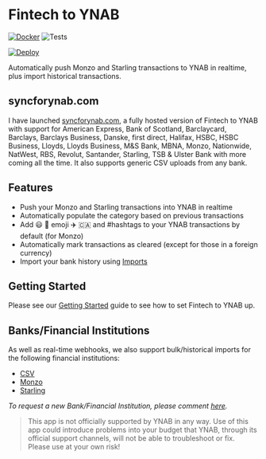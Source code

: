 # Fintech to YNAB

[![Docker](https://img.shields.io/docker/build/fintechtoynab/fintech-to-ynab.svg)](https://hub.docker.com/r/fintechtoynab/fintech-to-ynab)
![Tests](https://github.com/syncforynab/fintech-to-ynab/workflows/Tests/badge.svg)

[![Deploy](https://www.herokucdn.com/deploy/button.svg)](https://heroku.com/deploy?template=https://github.com/syncforynab/fintech-to-ynab)

Automatically push Monzo and Starling transactions to YNAB in realtime, plus import historical transactions.

## syncforynab.com

I have launched [syncforynab.com](https://syncforynab.com), a fully hosted version of Fintech to YNAB with support for American Express, Bank of Scotland, Barclaycard, Barclays, Barclays Business, Danske, first direct, Halifax, HSBC, HSBC Business, Lloyds, Lloyds Business, M&S Bank, MBNA, Monzo, Nationwide, NatWest, RBS, Revolut, Santander, Starling, TSB & Ulster Bank with more coming all the time. It also supports generic CSV uploads from any bank.

## Features

- Push your Monzo and Starling transactions into YNAB in realtime
- Automatically populate the category based on previous transactions
- Add 😃 🍏 emoji ✈️ 🇨🇦 and #hashtags to your YNAB transactions by default (for Monzo)
- Automatically mark transactions as cleared (except for those in a foreign currency)
- Import your bank history using [Imports](#imports)

## Getting Started

Please see our [Getting Started](https://github.com/syncforynab/fintech-to-ynab/wiki/Getting-Started) guide to see how to set Fintech to YNAB up.

## Banks/Financial Institutions

As well as real-time webhooks, we also support bulk/historical imports for the following financial institutions:

- [CSV](https://github.com/syncforynab/fintech-to-ynab/wiki/Import:-CSV)
- [Monzo](https://github.com/syncforynab/fintech-to-ynab/wiki/import:-Monzo)
- [Starling](https://github.com/syncforynab/fintech-to-ynab/wiki/import:-Starling-Bank)

_To request a new Bank/Financial Institution, please comment [here](https://github.com/fintech-to-ynab/fintech-to-ynab/issues/73)._

> This app is not officially supported by YNAB in any way. Use of this app could introduce problems into your budget that YNAB, through its official support channels, will not be able to troubleshoot or fix. Please use at your own risk!
